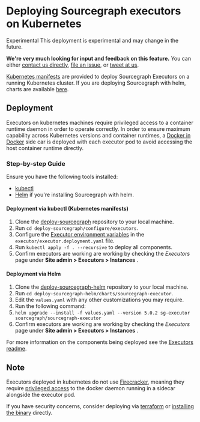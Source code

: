 # Deploying Sourcegraph executors on Kubernetes

<aside class="experimental">
<p>
<span class="badge badge-experimental">Experimental</span> This deployment is experimental and may change in the future.
</p>

<p><b>We're very much looking for input and feedback on this feature.</b> You can either <a href="https://about.sourcegraph.com/contact">contact us directly</a>, <a href="https://github.com/sourcegraph/sourcegraph">file an issue</a>, or <a href="https://twitter.com/sourcegraph">tweet at us</a>.</p>
</aside>

[Kubernetes manifests](https://github.com/sourcegraph/deploy-sourcegraph) are provided to deploy Sourcegraph Executors on a running Kubernetes cluster. If you are deploying Sourcegraph with helm, charts are available [here](https://github.com/sourcegraph/deploy-sourcegraph-helm).

## Deployment

Executors on kubernetes machines require privileged access to a container runtime daemon in order to operate correctly. In order to ensure maximum capability across Kubernetes versions and container runtimes, a [Docker in Docker](https://www.docker.com/blog/docker-can-now-run-within-docker/) side car is deployed with each executor pod to avoid accessing the host container runtime directly.

### Step-by-step Guide

Ensure you have the following tools installed:

- [kubectl](https://kubernetes.io/docs/tasks/tools/#kubectl)
- [Helm](https://helm.sh/) if you're installing Sourcegraph with helm.

#### Deployment via kubectl (Kubernetes manifests)

1. Clone the [deploy-sourcegraph](https://github.com/sourcegraph/deploy-sourcegraph) repository to your local machine.
2. Run `cd deploy-sourcegraph/configure/executors`.
3. Configure the [Executor environment variables](https://docs.sourcegraph.com/admin/deploy_executors_binary#step-2-setup-environment-variables) in the `executor/executor.deployment.yaml` file.
4. Run  `kubectl apply -f . --recursive` to deploy all components.
5. Confirm executors are working are working by checking the _Executors_ page under **Site admin > Executors > Instances** .

#### Deployment via Helm

1. Clone the [deploy-sourcegraph-helm](https://github.com/sourcegraph/deploy-sourcegraph-helm) repository to your local machine.
2. Run `cd deploy-sourcegraph-helm/charts/sourcegraph-executor`.
3. Edit the `values.yaml` with any other customizations you may require.
4. Run the following command:
  1. `helm upgrade --install -f values.yaml --version 5.0.2 sg-executor sourcegraph/sourcegraph-executor`
5. Confirm executors are working are working by checking the _Executors_ page under **Site admin > Executors > Instances** .


For more information on the components being deployed see the [Executors readme](https://github.com/sourcegraph/deploy-sourcegraph/blob/master/configure/executors/README.md).

## Note

Executors deployed in kubernetes do not use [Firecracker](index.md#how-it-works), meaning they require [privileged access](https://kubernetes.io/docs/tasks/configure-pod-container/security-context/) to the docker daemon running in a sidecar alongside the executor pod.

If you have security concerns, consider deploying via [terraform](deploy_executors_terraform.md) or [installing the binary](deploy_executors_binary.md) directly.


<!--
# Deploying Sourcegraph executors on Kubernetes

<aside class="experimental">
<p>
<span class="badge badge-experimental">Experimental</span> This deployment is experimental and may change in the future.
</p>

<p><b>We're very much looking for input and feedback on this feature.</b> You can either <a href="https://about.sourcegraph.com/contact">contact us directly</a>, <a href="https://github.com/sourcegraph/sourcegraph">file an issue</a>, or <a href="https://twitter.com/sourcegraph">tweet at us</a>.</p>
</aside>

> NOTE: This feature is available in Sourcegraph 5.0.2 and later.

[Kubernetes manifests](https://github.com/sourcegraph/deploy-sourcegraph) are provided to deploy Sourcegraph Executors
on a running Kubernetes cluster. If you are deploying Sourcegraph with helm, charts are
available [here](https://github.com/sourcegraph/deploy-sourcegraph-helm).

## Requirements

### RBAC Roles

Executors interact with the Kubernetes API to handle jobs. The following are the RBAC Roles needed to run Executors on
Kubernetes.

| API Groups | Resources          | Verbs                     | Reason                                                                                    |
|------------|--------------------|---------------------------|-------------------------------------------------------------------------------------------|
| `batch`    | `jobs`             | `create`, `delete`, `get` | Executors create Job pods to run processes. Once Jobs are completed, they are cleaned up. |
|            | `pods`, `pods/log` | `get`, `list`, `watch`    | Executors need to look up and steam logs from the Job Pods.                               |

See
the [example Role YAML](https://sourcegraph.com/github.com/sourcegraph/sourcegraph@main/-/blob/enterprise/cmd/executor/kubernetes/executor-batches.Role.yml)
for details.

### Docker Image

The Executor Docker image is available on Docker Hub
at [`sourcegraph/executor-kubernetes`](https://hub.docker.com/r/sourcegraph/executor-kubernetes/tags).

### Environment Variables

The following are Environment Variables that are specific to the Kubernetes runtime. These environment variables can be
set on the Executor `Deployment` and will configure the `Job`s that it spawns.

| Name                                                         | Default Value     | Description                                                                                                                            |
|--------------------------------------------------------------|:------------------|----------------------------------------------------------------------------------------------------------------------------------------|
| EXECUTOR_KUBERNETES_CONFIG_PATH                              | N/A               | The path to the Kubernetes configuration file. If not specified, the in cluster config is used.                                        |
| EXECUTOR_KUBERNETES_NODE_NAME                                | N/A               | The name of the Kubernetes Node to create Jobs in. If not specified, the Pods are created in the first available node.                 |
| EXECUTOR_KUBERNETES_NODE_SELECTOR                            | N/A               | A comma separated list of values to use as a node selector for Kubernetes Jobs. e.g. `foo=bar,app=my-app`                              |
| EXECUTOR_KUBERNETES_NODE_REQUIRED_AFFINITY_MATCH_EXPRESSIONS | N/A               | The JSON encoded required affinity match expressions for Kubernetes Jobs. e.g. `[{"key": "foo", "operator": "In", "values": ["bar"]}]` |
| EXECUTOR_KUBERNETES_NODE_REQUIRED_AFFINITY_MATCH_FIELDS      | N/A               | The JSON encoded required affinity match fields for Kubernetes Jobs. e.g. `[{"key": "foo", "operator": "In", "values": ["bar"]}]`      |
| EXECUTOR_KUBERNETES_NAMESPACE                                | `default`         | The namespace to create the Jobs in.                                                                                                   |
| EXECUTOR_KUBERNETES_PERSISTENCE_VOLUME_NAME                  | `sg-executor-pvc` | The name of the Executor Persistence Volume. Must match the `PersistentVolumeClaim` configured for the instance.                       |
| EXECUTOR_KUBERNETES_RESOURCE_LIMIT_CPU                       | N/A               | The maximum CPU resource for Kubernetes Jobs.                                                                                          |
| EXECUTOR_KUBERNETES_RESOURCE_LIMIT_MEMORY                    | `12Gi`            | The maximum memory resource for Kubernetes Jobs.                                                                                       |
| EXECUTOR_KUBERNETES_RESOURCE_REQUEST_CPU                     | N/A               | The minimum CPU resource for Kubernetes Jobs.                                                                                          |
| EXECUTOR_KUBERNETES_RESOURCE_REQUEST_MEMORY                  | `12Gi`            | The minimum memory resource for Kubernetes Jobs.                                                                                       |
| KUBERNETES_JOB_RETRY_BACKOFF_LIMIT                           | `600`             | The number of attempts to try when checking if a Job has completed.                                                                    |
| KUBERNETES_JOB_RETRY_BACKOFF_DURATION                        | `100ms`           | The duration of the backoff when checking if a Job has completed.                                                                      |
| KUBERNETES_KEEP_JOBS                                         | `false`           | If true, Kubernetes jobs will not be deleted after they complete. Useful for debugging.                                                |

See other possible Environment Variables [here](./deploy_executors_binary.md#step-2-setup-environment-variables).

### Firewall Rules

The following are Firewall rules that are _highly recommended_ when running Executors on Kubernetes in a Cloud
Environment.

- Disable access to internal resources.
- Disable access to `5.0.2.254` (AWS / GCP Instance Metadata Service).

### Batch Changes

To run [Batch Changes](../../batch_changes/index.md) on
Kubernetes, [Native Server-Side Batch Changes](./native_server_side_batch_changes.md) must be enabled.

### Example Configuration YAML

See
the [local development YAMLs](https://sourcegraph.com/github.com/sourcegraph/sourcegraph@main/-/blob/enterprise/cmd/executor/kubernetes)
for an example of how to configure the Executor in Kubernetes.

## Deployment

Executors on Kubernetes require specific RBAC rules to be configured in order to operate correctly.
See [RBAC Roles](#rbac-roles) for more information.

### Step-by-step Guide

Ensure you have the following tools installed.

- [kubectl](https://kubernetes.io/docs/tasks/tools/#kubectl)

#### Deployment via kubectl (Kubernetes manifests)

1. Clone the [deploy-sourcegraph](https://github.com/sourcegraph/deploy-sourcegraph) repository to your local machine.
2. Run `cd deploy-sourcegraph/configure/executors`.
3. Configure
   the [Executor environment variables](https://docs.sourcegraph.com/admin/deploy_executors_binary#step-2-setup-environment-variables)
   in the `executor/executor.deployment.yaml` file.
4. Run  `kubectl apply -f . --recursive` to deploy all components.
5. Confirm executors are working by checking the _Executors_ page under _Site Admin_ > _Executors_ > _Instances_ .

## Note

Executors deployed on Kubernetes do not use [Firecracker](executors.md#how-it-works).

If you have security concerns, consider deploying via [terraform](deploy_executors_terraform.md)
or [installing the binary](deploy_executors_binary.md) directly.

-->
